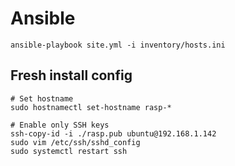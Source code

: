 # Ansible

`ansible-playbook site.yml -i inventory/hosts.ini`

## Fresh install config

```
# Set hostname
sudo hostnamectl set-hostname rasp-*

# Enable only SSH keys
ssh-copy-id -i ./rasp.pub ubuntu@192.168.1.142
sudo vim /etc/ssh/sshd_config
sudo systemctl restart ssh
```
